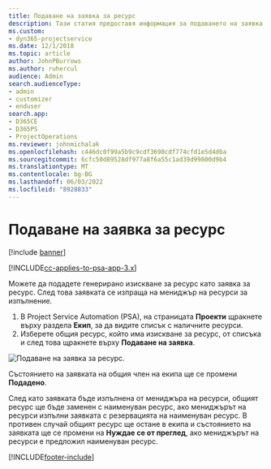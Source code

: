 ```yaml
---
title: Подаване на заявка за ресурс
description: Тази статия предоставя информация за подаването на заявка за ресурс на проект.
ms.custom:
- dyn365-projectservice
ms.date: 12/1/2018
ms.topic: article
author: JohnPBurrows
ms.author: ruhercul
audience: Admin
search.audienceType:
- admin
- customizer
- enduser
search.app:
- D365CE
- D365PS
- ProjectOperations
ms.reviewer: johnmichalak
ms.openlocfilehash: c446dc0f99a5b9c9cdf3698cdf774cfd1e5d4d6a
ms.sourcegitcommit: 6cfc50d89528df977a8f6a55c1ad39d99800d9b4
ms.translationtype: MT
ms.contentlocale: bg-BG
ms.lasthandoff: 06/03/2022
ms.locfileid: "8928833"
---
```

# <a name="submitting-a-resource-request"></a>Подаване на заявка за ресурс

[!include [banner](../includes/psa-now-project-operations.md)]

[!INCLUDE[cc-applies-to-psa-app-3.x](../includes/cc-applies-to-psa-app-3x.md)]

Можете да подадете генерирано изискване за ресурс като заявка за ресурс. След това заявката се изпраща на мениджър на ресурси за изпълнение.

1. В Project Service Automation (PSA), на страницата **Проекти** щракнете върху раздела **Екип**, за да видите списък с наличните ресурси. 
2. Изберете общия ресурс, който има изискване за ресурс, от списъка и след това щракнете върху **Подаване на заявка**.

![Подаване на заявка за ресурс.](media/RM-how-to-18.png)

Състоянието на заявката на общия член на екипа ще се промени **Подадено**.

След като заявката бъде изпълнена от мениджъра на ресурси, общият ресурс ще бъде заменен с наименуван ресурс, ако мениджърът на ресурси изпълни заявката с резервацията на наименуван ресурс. В противен случай общият ресурс ще остане в екипа и състоянието на заявката ще се промени на **Нуждае се от преглед**, ако мениджърът на ресурси е предложил наименуван ресурс.


[!INCLUDE[footer-include](../includes/footer-banner.md)]
